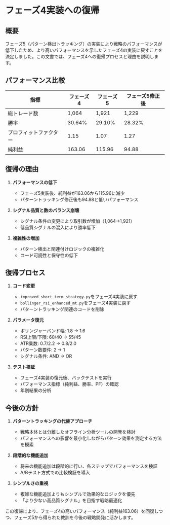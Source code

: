 # フェーズ4実装への復帰

## 概要

フェーズ5（パターン検出トラッキング）の実装により戦略のパフォーマンスが低下したため、より高いパフォーマンスを示したフェーズ4の実装に戻すことを決定しました。この文書では、フェーズ4への復帰プロセスと理由を説明します。

## パフォーマンス比較

| 指標 | フェーズ4 | フェーズ5 | フェーズ5修正後 |
| --- | --- | --- | --- |
| 総トレード数 | 1,064 | 1,921 | 1,229 |
| 勝率 | 30.64% | 29.10% | 28.32% |
| プロフィットファクター | 1.15 | 1.07 | 1.27 |
| 純利益 | 163.06 | 115.96 | 94.88 |

## 復帰の理由

1. **パフォーマンスの低下**
   - フェーズ5実装後、純利益が163.06から115.96に減少
   - パターントラッキング修正後も94.88と低いパフォーマンス

2. **シグナル品質と数のバランス崩壊**
   - シグナル条件の変更により取引数が増加（1,064→1,921）
   - 低品質シグナルの混入により勝率低下

3. **複雑性の増加**
   - パターン検出と関連付けロジックの複雑化
   - コード可読性と保守性の低下

## 復帰プロセス

1. **コード変更**
   - `improved_short_term_strategy.py`をフェーズ4実装に戻す
   - `bollinger_rsi_enhanced_mt.py`をフェーズ4実装に戻す
   - パターントラッキング関連のコードを削除

2. **パラメータ復元**
   - ボリンジャーバンド幅: 1.8 → 1.6
   - RSI上限/下限: 60/40 → 55/45
   - ATR乗数: 0.7/2.2 → 0.8/2.0
   - パターン数要件: 2 → 1
   - シグナル条件: AND → OR

3. **テスト検証**
   - フェーズ4実装の復元後、バックテストを実行
   - パフォーマンス指標（純利益、勝率、PF）の確認
   - 年別結果の分析

## 今後の方針

1. **パターントラッキングの代替アプローチ**
   - 戦略本体とは分離したオフライン分析ツールの開発を検討
   - パフォーマンスへの影響を最小化しながらパターン効果を測定する方法を模索

2. **段階的な機能追加**
   - 将来の機能追加は段階的に行い、各ステップでパフォーマンスを検証
   - A/Bテスト方式での比較検証を導入

3. **シンプルさの重視**
   - 複雑な機能追加よりもシンプルで効果的なロジックを優先
   - 「より少ない高品質シグナル」を目指す戦略最適化

この復帰により、フェーズ4の高いパフォーマンス（純利益163.06）を回復しつつ、フェーズ5から得られた教訓を今後の戦略開発に活かします。
